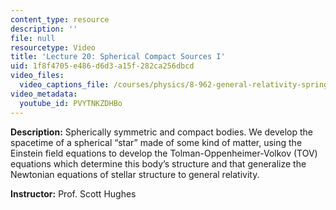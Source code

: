 ```yaml
---
content_type: resource
description: ''
file: null
resourcetype: Video
title: 'Lecture 20: Spherical Compact Sources I'
uid: 1f8f4705-e486-d6d3-a15f-282ca256dbcd
video_files:
  video_captions_file: /courses/physics/8-962-general-relativity-spring-2020/video-lectures/lecture-20-spherical-compact-sources-i/PVYTNKZDHBo.vtt
video_metadata:
  youtube_id: PVYTNKZDHBo
---
```


**Description:** Spherically symmetric and compact bodies. We develop the spacetime of a spherical “star” made of some kind of matter, using the Einstein field equations to develop the Tolman-Oppenheimer-Volkov (TOV) equations which determine this body’s structure and that generalize the Newtonian equations of stellar structure to general relativity.

**Instructor:** Prof. Scott Hughes